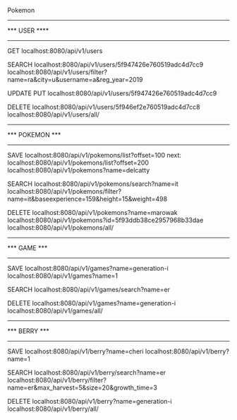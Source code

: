 Pokemon

*************
*** USER ****
*************
GET
localhost:8080/api/v1/users

SEARCH
localhost:8080/api/v1/users/5f947426e760519adc4d7cc9
localhost:8080/api/v1/users/filter?name=ra&city=u&username=a&reg_year=2019

UPDATE
PUT localhost:8080/api/v1/users/5f947426e760519adc4d7cc9

DELETE
localhost:8080/api/v1/users/5f946ef2e760519adc4d7cc8
localhost:8080/api/v1/users/all/

***************
*** POKEMON ***
***************
SAVE
localhost:8080/api/v1/pokemons/list?offset=100
next: localhost:8080/api/v1/pokemons/list?offset=200
localhost:8080/api/v1/pokemons?name=delcatty

SEARCH
localhost:8080/api/v1/pokemons/search?name=it
localhost:8080/api/v1/pokemons/filter?name=it&baseexperience=159&height=15&weight=498

DELETE
localhost:8080/api/v1/pokemons?name=marowak
localhost:8080/api/v1/pokemons?id=5f93ddb38ce2957968b33dae
localhost:8080/api/v1/pokemons/all/

************
*** GAME ***
************
SAVE
localhost:8080/api/v1/games?name=generation-i
localhost:8080/api/v1/games?name=1

SEARCH
localhost:8080/api/v1/games/search?name=er

DELETE
localhost:8080/api/v1/games?name=generation-i
localhost:8080/api/v1/games/all/

*************
*** BERRY ***
*************
SAVE
localhost:8080/api/v1/berry?name=cheri
localhost:8080/api/v1/berry?name=1

SEARCH
localhost:8080/api/v1/berry/search?name=er
localhost:8080/api/v1/berry/filter?name=er&max_harvest=5&size=20&growth_time=3

DELETE
localhost:8080/api/v1/berry?name=generation-i
localhost:8080/api/v1/berry/all/
